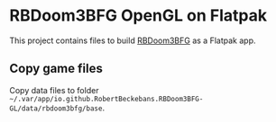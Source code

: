 # RBDoom3BFG OpenGL on Flatpak

This project contains files to build [RBDoom3BFG](https://github.com/RobertBeckebans/RBDOOM-3-BFG) as a Flatpak app.

## Copy game files
Copy data files to folder `~/.var/app/io.github.RobertBeckebans.RBDoom3BFG-GL/data/rbdoom3bfg/base`.
